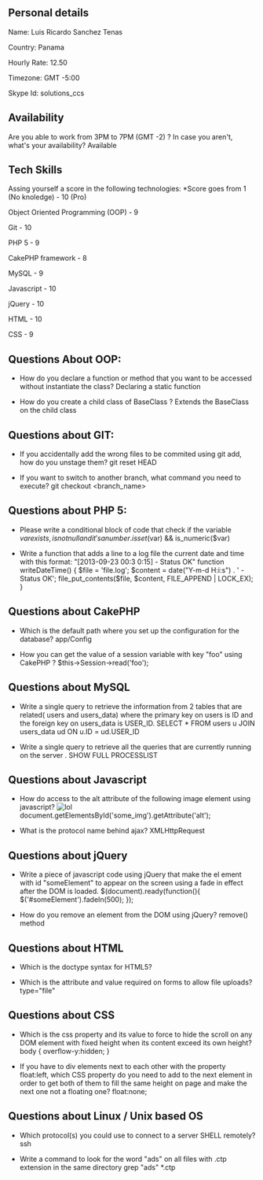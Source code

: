 ## Personal details

Name: Luis Ricardo Sanchez Tenas

Country: Panama

Hourly Rate: 12.50

Timezone: GMT -5:00

Skype Id: solutions_ccs

## Availability

Are you able to work from 3PM to 7PM (GMT -2) ? In case you aren't, what's your availability?
Available
 
## Tech Skills

Assing yourself a score in the following technologies:
*Score goes from 1 (No knoledge) - 10 (Pro)

Object Oriented Programming (OOP) -  9

Git -  10

PHP 5 - 9

CakePHP framework - 8

MySQL -  9

Javascript - 10

jQuery -  10

HTML - 10

CSS - 9

## Questions About OOP:

- How do you declare a function or method that you want to be accessed without instantiate the class?
Declaring a static function

- How do you create a child class of BaseClass ?
Extends the BaseClass on the child class

 
## Questions about GIT:

- If you accidentally add the wrong files to be commited using git add, how do you unstage them?
git reset HEAD <file>

- If you want to switch to another branch, what command you need to execute?
git checkout <branch_name>
 
## Questions about PHP 5:

- Please write a conditional block of code that check if the variable $var exists, is not null and it's a number.
isset($var) && is_numeric($var)

- Write a function that adds a line to a log file the current date and time with this format: "[2013-09-23 00:3 0:15] - Status OK"
function writeDateTime()
{
    $file = 'file.log';
    $content = date("Y-m-d H:i:s") . ' - Status OK';
    file_put_contents($file, $content, FILE_APPEND | LOCK_EX);
}

## Questions about CakePHP

- Which is the default path where you set up the configuration for the database?
app/Config

- How you can get the value of a session variable with key "foo" using CakePHP ?
$this->Session->read('foo');

## Questions about MySQL

- Write a single query to retrieve the information from 2 tables that are related( users and users_data) where the primary key on users is ID and the foreign key on users_data is USER_ID.
SELECT *
FROM users u
JOIN users_data ud ON u.ID = ud.USER_ID

- Write a single query to retrieve all the queries that are currently running on the server .
SHOW FULL PROCESSLIST

## Questions about Javascript

- How do access to the alt attribute of the following image element using javascript? <img src='http://example.com/image.jpg' id='some_img' alt='lol' />
document.getElementsById('some_img').getAttribute('alt');

- What is the protocol name behind ajax?
XMLHttpRequest

## Questions about jQuery

- Write a piece of javascript code using jQuery that make the el ement with id "someElement" to appear on the screen using a fade in effect after the DOM is loaded.
$(document).ready(function(){
     $('#someElement').fadeIn(500);
});

- How do you remove an element from the DOM using jQuery?
remove() method
 
## Questions about HTML

- Which is the doctype syntax for HTML5?
<!DOCTYPE html>

- Which is the attribute and value required on forms to allow file uploads?
type="file"

## Questions about CSS

- Which is the css property and its value to force to hide the scroll on any DOM element with fixed height when its content exceed its own height?
body {
    overflow-y:hidden;
}

- If you have to div elements next to each other with the property float:left, which CSS property do you need to add to the next element in order to get both of them to fill the same height on page and make the next one not a floating one?
float:none;

## Questions about Linux / Unix based OS

- Which protocol(s) you could use to connect to a server SHELL remotely?
ssh

- Write a command to look for the word "ads" on all files with .ctp extension in the same directory
grep "ads" *.ctp

